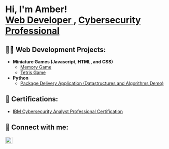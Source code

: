 <h1>Hi, I'm Amber! <br/><a href="https://github.com/Amber-Mcc">Web Developer </a>, <a href="https://www.linkedin.com/in/amber-mcc/">Cybersecurity Professional</a>

<h2>👨‍💻 Web Development Projects:</h2>

- <b>Miniature Games (Javascript, HTML, and CSS)</b>
  - [Memory Game](https://github.com/Amber-Mcc/memory-game)
  - [Tetris Game](https://github.com/)
- <b>Python</b>
  - [Package Delivery Application (Datastructures and Algorithms Demo)](https://github.com/)
 
<h2>📄 Certifications:</h2>

- [IBM Cybersecurity Analyst Professional Certification](https://coursera.org/verify/professional-cert/CXPQAA9EVLKZ)

<h2> 🤳 Connect with me:</h2>

[<img align="left" alt="AmberMcCullough | LinkedIn" width="22px" src="https://cdn.jsdelivr.net/npm/simple-icons@v3/icons/linkedin.svg" />][linkedin]


[linkedin]: www.linkedin.com/in/amber-mcc

<!--
**Amber-Mcc/Amber-Mcc** is a ✨ _special_ ✨ repository because its `README.md` (this file) appears on your GitHub profile.

Here are some ideas to get you started:

- 🔭 I’m currently working on ...
- 🌱 I’m currently learning ...
- 👯 I’m looking to collaborate on ...
- 🤔 I’m looking for help with ...
- 💬 Ask me about ...
- 📫 How to reach me: ...
- 😄 Pronouns: ...
- ⚡ Fun fact: ...
-->
